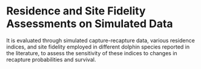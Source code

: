 # Residence and Site Fidelity Assessments on Simulated Data


It is evaluated through simulated capture-recapture data, various residence indices, and site fidelity employed in different dolphin species reported in the literature, to assess the sensitivity of these indices to changes in recapture probabilities and survival.
